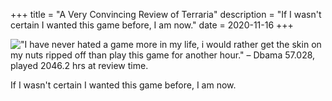 +++
title = "A Very Convincing Review of Terraria"
description = "If I wasn't certain I wanted this game before, I am now."
date = 2020-11-16
+++

!["I have never hated a game more in my life, i would rather get the skin on my
nuts ripped off than play this game for another hour." – Dbama 57.028, played
2046.2 hrs at review time.](terraria.jpg)

If I wasn't certain I wanted this game before, I am now.

